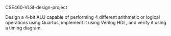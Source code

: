 CSE460-VLSI-design-project

Design a 4-bit ALU capable of performing 4 different arithmetic or logical operations using
Quartus, implement it using Verilog HDL, and verify it using a timing diagram.
